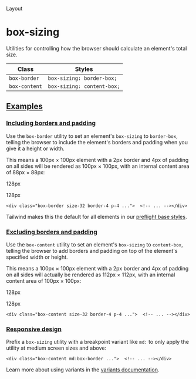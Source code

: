 Layout

# box-sizing

Utilities for controlling how the browser should calculate an element's total size.

| Class         | Styles                     |
| ------------- | -------------------------- |
| `box-border`  | `box-sizing: border-box;`  |
| `box-content` | `box-sizing: content-box;` |

## [Examples](#examples)

### [Including borders and padding](#including-borders-and-padding)

Use the `box-border` utility to set an element's `box-sizing` to `border-box`, telling the browser to include the element's borders and padding when you give it a height or width.

This means a 100px × 100px element with a 2px border and 4px of padding on all sides will be rendered as 100px × 100px, with an internal content area of 88px × 88px:

128px

128px

```
<div class="box-border size-32 border-4 p-4 ...">  <!-- ... --></div>
```

Tailwind makes this the default for all elements in our [preflight base styles](/docs/preflight).

### [Excluding borders and padding](#excluding-borders-and-padding)

Use the `box-content` utility to set an element's `box-sizing` to `content-box`, telling the browser to add borders and padding on top of the element's specified width or height.

This means a 100px × 100px element with a 2px border and 4px of padding on all sides will actually be rendered as 112px × 112px, with an internal content area of 100px × 100px:

128px

128px

```
<div class="box-content size-32 border-4 p-4 ...">  <!-- ... --></div>
```

### [Responsive design](#responsive-design)

Prefix a `box-sizing` utility with a breakpoint variant like `md:` to only apply the utility at medium screen sizes and above:

```
<div class="box-content md:box-border ...">  <!-- ... --></div>
```

Learn more about using variants in the [variants documentation](/docs/hover-focus-and-other-states).
